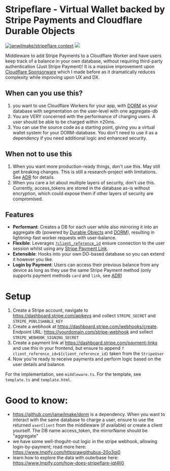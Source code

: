 # Stripeflare - Virtual Wallet backed by Stripe Payments and Cloudflare Durable Objects

[![janwilmake/stripeflare context](https://badge.forgithub.com/janwilmake/stripeflare)](https://uithub.com/janwilmake/stripeflare) [![](https://badge.xymake.com/janwilmake/status/1924404433317675347)](https://xymake.com/janwilmake/status/1924404433317675347)

Middleware to add Stripe Payments to a Cloudflare Worker and have users keep track of a balance in your own database, without requiring third-party authentication (Just Stripe Payment)! It is a massive improvement upon [Cloudflare Sponsorware](https://github.com/janwilmake/cloudflare-sponsorware) which I made before as it dramatically reduces complexity while improving upon UX and DX.

## When can you use this?

1. you want to use Cloudflare Workers for your app, with [DORM](https://github.com/janwilmake/dorm) as your database with segmentation on the user-level with one aggregate-db
2. You are VERY concerned with the performance of charging users. A user should be able to be charged within ±20ms.
3. You can use the source code as a starting point, giving you a virtual wallet system for your DORM-database. You don't need to use it as a dependency if you need additional logic and enhanced security.

## When not to use this

1. When you want more production-ready things, don't use this. May still get breaking changes. This is still a research-project with limitations. See [ADR](ADR.md) for details.
2. When you care a lot about multiple layers of security, don't use this. Currently, access_tokens are stored in the database as-is without encryption, which could expose them if other layers of security are compromised.

## Features

- **Performant**: Creates a DB for each user while also mirroring it into an aggregate db (powered by [Durable Objects](https://developers.cloudflare.com/durable-objects/) and [DORM](https://getdorm.com)), resulting in lightning-fast worker requests with user-balance.
- **Flexible**: Leverages [`?client_reference_id`](https://docs.stripe.com/api/checkout/sessions/object#checkout_session_object-client_reference_id) ensure connection to the user session whilst using any [Stripe Payment Link](https://docs.stripe.com/payment-links).
- **Extensible**: Hooks into your own DO-based database so you can extend it however you like.
- **Login by Payment**: Users can access their previous balance from any device as long as they use the same Stripe Payment method (only supports payment methods `card` and `link`, see [ADR](ADR.md))

# Setup

1. Create a Stripe account, navigate to https://dashboard.stripe.com/apikeys and collect `STRIPE_SECRET` and `STRIPE_PUBLISHABLE_KEY`
2. Create a webhook at https://dashboard.stripe.com/webhooks/create. Endpoint URL: https://yourdomain.com/stripe-webhook and sollect `STRIPE_WEBHOOK_SIGNING_SECRET`
3. Create a payment link at https://dashboard.stripe.com/payment-links and use this in your frontend, but ensure to append `?client_reference_id=${client_reference_id}` taken from the `StripeUser`
4. Now you're ready to receive payments and perform logic based on the user details and balance.

For the implementation, see `middleware.ts`. For the template, see `template.ts` and `template.html`.

# Good to know:

- https://github.com/janwilmake/dorm is a dependency. When you want to interact with the same database to charge a user, ensure to use the returned `userClient` from the middleware (if available) or create a client yourself. The DB name access_token, the mirrorName should be "aggregate"
- we have some well-thoguht-out logic in the stripe webhook, allowing login-by-payment; read more here: https://www.lmpify.com/httpsrawgithubus-20o3gj0
- learn how to explore the data with outerbase here: https://www.lmpify.com/how-does-stripeflare-iqt4li0
